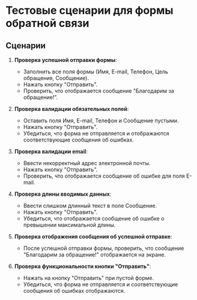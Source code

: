 # Тестовые сценарии для формы обратной связи

## Сценарии

1. **Проверка успешной отправки формы**:
   - Заполнить все поля формы (Имя, E-mail, Телефон, Цель обращения, Сообщение).
   - Нажать кнопку "Отправить".
   - Проверить, что отображается сообщение "Благодарим за обращение!".

2. **Проверка валидации обязательных полей**:
   - Оставить поля Имя, E-mail, Телефон и Сообщение пустыми.
   - Нажать кнопку "Отправить".
   - Убедиться, что форма не отправляется и отображаются соответствующие сообщения об ошибках.

3. **Проверка валидации email**:
   - Ввести некорректный адрес электронной почты.
   - Нажать кнопку "Отправить".
   - Проверить, что отображается сообщение об ошибке для поля E-mail.

4. **Проверка длины вводимых данных**:
   - Ввести слишком длинный текст в поле Сообщение.
   - Нажать кнопку "Отправить".
   - Убедиться, что отображается сообщение об ошибке о превышении максимальной длины.

5. **Проверка отображения сообщения об успешной отправке**:
   - После успешной отправки формы, проверить, что сообщение "Благодарим за обращение!" отображается на экране.

6. **Проверка функциональности кнопки "Отправить"**:
   - Нажать на кнопку "Отправить" при пустой форме.
   - Убедиться, что форма не отправляется и соответствующие сообщения об ошибках отображаются.   
